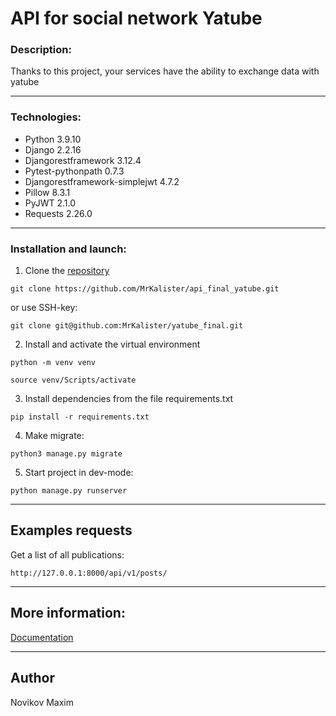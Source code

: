# API for social network Yatube
### Description:
Thanks to this project, your services have the ability to exchange data with yatube
***
### Technologies:
* Python 3.9.10
* Django 2.2.16
* Djangorestframework 3.12.4
* Pytest-pythonpath 0.7.3
* Djangorestframework-simplejwt 4.7.2
* Pillow 8.3.1
* PyJWT 2.1.0
* Requests 2.26.0
***
### Installation and launch:
1. Сlone the [repository](https://github.com/MrKalister/api_final_yatube.git)
```
git clone https://github.com/MrKalister/api_final_yatube.git
``` 
or use SSH-key:
```
git clone git@github.com:MrKalister/yatube_final.git
```
2. Install and activate the virtual environment
```
python -m venv venv
```
```
source venv/Scripts/activate
``` 
3. Install dependencies from the file requirements.txt
```
pip install -r requirements.txt
``` 
4. Make migrate:
```
python3 manage.py migrate
```
5. Start project in dev-mode:
```
python manage.py runserver
```
***
## Examples requests
Get a list of all publications:
```
http://127.0.0.1:8000/api/v1/posts/
```
***
## More information:
[Documentation](http://127.0.0.1:8000/redoc/)
***
## Author
Novikov Maxim
